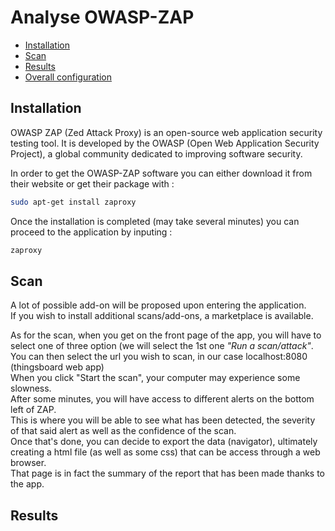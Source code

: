 # Analyse OWASP-ZAP

- [Installation](#installation)
- [Scan](#scan)
- [Results](#results)
- [Overall configuration](#overall-configuration)


## Installation

OWASP ZAP (Zed Attack Proxy) is an open-source web application security testing tool. It is developed by the OWASP (Open Web Application Security Project), a global community dedicated to improving software security.

In order to get the OWASP-ZAP software you can either download it from their website or get their package with :

```bash
sudo apt-get install zaproxy
```

Once the installation is completed (may take several minutes) you can proceed to the application by inputing :

```bash
zaproxy
```

## Scan

A lot of possible add-on will be proposed upon entering the application.
<br>
If you wish to install additional scans/add-ons, a marketplace is available.
<br>

As for the scan, when you get on the front page of the app, you will have to select one of three option (we will select the 1st one *"Run a scan/attack"*.
<br>
You can then select the url you wish to scan, in our case localhost:8080 (thingsboard web app)
<br>
When you click "Start the scan", your computer may experience some slowness.
<br>
After some minutes, you will have access to different alerts on the bottom left of ZAP.
<br>
This is where you will be able to see what has been detected, the severity of that said alert as well as the confidence of the scan.
<br>
Once that's done, you can decide to export the data (navigator), ultimately creating a html file (as well as some css) that can be access through a web browser.
<br>
That page is in fact the summary of the report that has been made thanks to the app.

## Results


